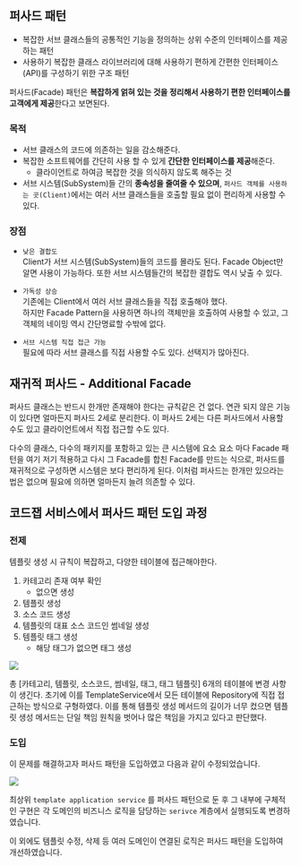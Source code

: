 ## 퍼사드 패턴

- 복잡한 서브 클래스들의 공통적인 기능을 정의하는 상위 수준의 인터페이스를 제공하는 패턴
- 사용하기 복잡한 클래스 라이브러리에 대해 사용하기 편하게 간편한 인터페이스(API)를 구성하기 위한 구조 패턴

 퍼사드(Facade) 패턴은 **복잡하게 얽혀 있는 것을 정리해서 사용하기 편한 인터페이스를 고객에게 제공**한다고 보면된다.

### 목적

- 서브 클래스의 코드에 의존하는 일을 감소해준다.
- 복잡한 소프트웨어를 간단히 사용 할 수 있게 **간단한 인터페이스를 제공**해준다.
	- 클라이언트로 하여금 복잡한 것을 의식하지 않도록 해주는 것
- 서브 시스템(SubSystem)들 간의 **종속성을 줄여줄 수 있으며**, `퍼사드 객체를 사용하는 곳(Client)`에서는 여러 서브 클래스들을 호출할 필요 없이 편리하게 사용할 수 있다.

### 장점

- `낮은 결합도`  
    Client가 서브 시스템(SubSystem)들의 코드를 몰라도 된다. Facade Object만 알면 사용이 가능하다. 또한 서브 시스템들간의 복잡한 결합도 역시 낮출 수 있다.
    
- `가독성 상승`  
    기존에는 Client에서 여러 서브 클래스들을 직접 호출해야 했다.  
    하지만 Facade Pattern을 사용하면 하나의 객체만을 호출하여 사용할 수 있고, 그 객체의 네이밍 역시 간단명료할 수밖에 없다.
    
- `서브 시스템 직접 접근 가능`  
    필요에 따라 서브 클래스를 직접 사용할 수도 있다. 선택지가 많아진다.

## 재귀적 퍼사드 - Additional Facade

퍼사드 클래스는 반드시 한개만 존재해야 한다는 규칙같은 건 없다. 연관 되지 않은 기능이 있다면 얼마든지 퍼사드 2세로 분리한다. 이 퍼사드 2세는 다른 퍼사드에서 사용할 수도 있고 클라이언트에서 직접 접근할 수도 있다.

다수의 클래스, 다수의 패키지를 포함하고 있는 큰 시스템에 요소 요소 마다 Facade 패턴을 여기 저기 적용하고 다시 그 Facade를 합친 Facade를 만드는 식으로, 퍼사드를 재귀적으로 구성하면 시스템은 보다 편리하게 된다. 이처럼 퍼사드는 한개만 있으라는 법은 없으며 필요에 의하면 얼마든지 늘려 의존할 수 있다.


## 코드잽 서비스에서 퍼사드 패턴 도입 과정

### 전제

템플릿 생성 시 규칙이 복잡하고, 다양한 테이블에 접근해야한다.

1. 카테고리 존재 여부 확인 
   - 없으면 생성
2. 템플릿 생성
3. 소스 코드 생성
4. 템플릿의 대표 소스 코드인 썸네일 생성
5. 템플릿 태그 생성
   - 해당 태그가 없으면 태그 생성

![](https://i.imgur.com/hNpRotM.png)


총 [카테고리, 템플릿, 소스코드, 썸네일, 태그, 태그 템플릿] 6개의 테이블에 변경 사항이 생긴다.
초기에 이를 TemplateService에서 모든 테이블에 Repository에 직접 접근하는 방식으로 구형하였다.
이를 통해 템플릿 생성 메서드의 길이가 너무 컸으면 템플릿 생성 메서드는 단일 책임 원칙을 벗어나 많은 책임을 가지고 있다고 판단했다.

### 도입

이 문제를 해결하고자 퍼사드 패턴을 도입하였고 다음과 같이 수정되었습니다.

![](https://i.imgur.com/T7lXPdi.png)

최상위 `template application service` 를 퍼사드 패턴으로 둔 후 그 내부에 구체적인 구현은 각 도메인의 비즈니스 로직을 담당하는 `serivce` 계층에서 실행되도록 변경하였습니다.

이 외에도 템플릿 수정, 삭제 등 여러 도메인이 연결된 로직은 퍼사드 패턴을 도입하여 개선하였습니다.
